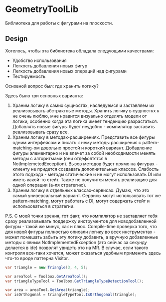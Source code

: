 # GeometryToolLib

Библиотека для работы с фигурами на плоскости.

## Design

Хотелось, чтобы эта библиотека обладала следующими качествами:

- Удобство использования
- Легкость добавления новых фигур
- Легкость добавления новых операций над фигурами
- Тестируемость

Основной вопрос был: где хранить логику?

Здесь было три основных варианта:

1. Храним логику в самих сущностях, наследуемся и заставляем их реализовывать абстрактные методы. Хранить логику в
   сущностях я не очень люблю, мне нравится визуально отделять модели от логики, особенно когда эта логика имеет
   тенденцию разрастаться. Добавлять новые фигуры будет неудобно - компилятор заставить реализовывать сразу все.
2. Храним логику в методах-расширениях. Представить все фигуры одним интерфейсом и писать к нему методы расширения с
   pattern-matching-ом довольно простой и короткий вариант. Добавление фигуры элементарно и не влечет за собой
   необходимости менять методы с алгоритмами (они отдефолтятся в NotImplemetedException). Вызов методов будет прямо на
   фигурах - клиенту не придется создавать дополнительных классов. Слабость этого подхода - методы статические и не
   могут использовать DI или иметь какой-то стейт. Также не получится менять реализацию для одной операции (а-ля
   стратегию).
3. Храним логику в отдельных классах-сервисах. Думаю, что это самый универсальный вариант. Сервисы могут использовать
   тот же pattern-matching, могут работать с DI, могут содержать стейт и использоваться в стратегии.

P.S.
С моей точки зрения, тот факт, что компилятор не заставляет тебя сразу реализовывать поддержку инструментов для
новодобавленной фигуры - такой же минус, как и плюс. Compile-time проверка того, что для новой фигуры полностью описали
логику во всех инструментах - может помешать забыть эту логику добавить, а вручную добавленные методы с явным
NotImplementedException (это сейчас за секунду делается в ide) позволят увидеть это на MR. В случае, если такого
контроля все-таки хочется, может оказаться удобным применить здесь что-то вроде паттерна Visitor.

```csharp
var triangle = new Triangle(3, 4, 5);

var areaTool = Toolbox.GetAreaTool();
var triangleTypeTool = Toolbox.GetTriangleTypeDetectionTool();

var area = areaTool.GetArea(triangle);
var isOrthogonal = triangleTypeTool.IsOrthogonal(triangle);
```